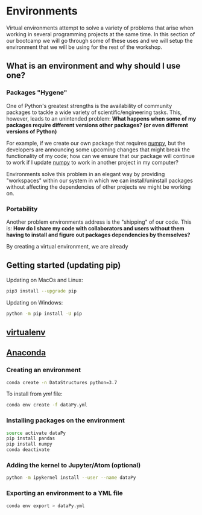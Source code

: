 # Environments

Virtual environments attempt to solve a variety of problems that arise when working in several programming projects at the same time. In this section of our bootcamp we will go through some of these uses and we will setup the environment that we will be using for the rest of the workshop.

## What is an environment and why should I use one?

###  Packages "Hygene"

One of Python's greatest strengths is the availability of community packages to tackle a wide variety of scientific/engineering tasks. This, however, leads to an unintended problem: **What happens when some of my packages require different versions other packages? (or even different versions of Python)**

For example, if we create our own package that requires [numpy](https://www.numpy.org/), but the developers are announcing some upcoming changes that might break the functionality of my code; how can we ensure that our package will continue to work if I update [numpy](https://www.numpy.org/) to work in another project in my computer?

Environments solve this problem in an elegant way by providing "workspaces" within our system in which we can install/uninstall packages without affecting the dependencies of other projects we might be working on.

### Portability

Another problem environments address is the "shipping" of our code. This is: **How do I share my code with collaborators and users without them having to install and figure out packages dependencies by themselves?**

By creating a virtual environment, we are already

##  Getting started (updating pip)

Updating on MacOs and Linux:

```bash
pip3 install --upgrade pip
```


Updating on Windows:

```bash
python -m pip install -U pip
```

##  [virtualenv](https://virtualenv.pypa.io/en/latest/)

##  [Anaconda](https://www.anaconda.com/)

### Creating an environment

```bash
conda create -n DataStructures python=3.7
```

To install from *yml* file:

```bash
conda env create -f dataPy.yml
```

### Installing packages on the environment

```bash
source activate dataPy
pip install pandas
pip install numpy
conda deactivate
```

### Adding the kernel to Jupyter/Atom (optional)

```bash
python -m ipykernel install --user --name dataPy
```


### Exporting an environment to a YML file

```bash
conda env export > dataPy.yml
```
